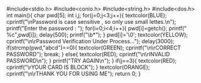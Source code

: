 #include<stdio.h>
#include<conio.h>
#include<string.h>
#include<dos.h>
int main(){
    char pwd[5];
    int i,j;
    for(j=0;j<3;j++){
    textcolor(BLUE);
    cprintf("\nPassword is case sensitive , so only use small lettes.\n");
    printf("Enter the password : ");
    for(i=0;i<4;i++){
    pwd[i]=getch();
    printf(" %c",pwd[i]);
   delay(500);
    printf("\b*");
    }
    pwd[i]='\0';
    textcolor(YELLOW);
    cprintf("\n\rPassword Verification Under Process...");
    delay(3000);
    if(strcmp(pwd,"abcd")==0){
    textcolor(GREEN);
    cprintf("\n\rCORRECT PASSWORD");
    break;
    }
    else{
    textcolor(RED);
    cprintf("\n\rINVALID PASSWORD\n");
    }
    printf("TRY AGAIN\n");
    }
    if(j==3){
    textcolor(RED);
    cprintf("\rYOUR CARD IS BLOCK");
    }
    textcolor(ORANGE);
    cprintf("\n\rTHANK YOU FOR USING ME");
    return 0;
}

